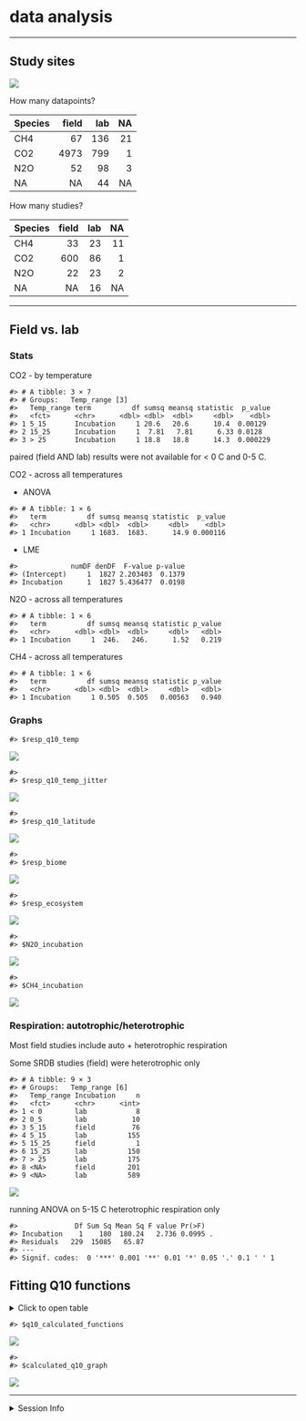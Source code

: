 data analysis
================

------------------------------------------------------------------------

## Study sites

![](2-data_analysis_files/figure-gfm/unnamed-chunk-1-1.png)<!-- -->

How many datapoints?

| Species | field | lab |  NA |
|:--------|------:|----:|----:|
| CH4     |    67 | 136 |  21 |
| CO2     |  4973 | 799 |   1 |
| N2O     |    52 |  98 |   3 |
| NA      |    NA |  44 |  NA |

How many studies?

| Species | field | lab |  NA |
|:--------|------:|----:|----:|
| CH4     |    33 |  23 |  11 |
| CO2     |   600 |  86 |   1 |
| N2O     |    22 |  23 |   2 |
| NA      |    NA |  16 |  NA |

------------------------------------------------------------------------

## Field vs. lab

### Stats

CO2 - by temperature

    #> # A tibble: 3 × 7
    #> # Groups:   Temp_range [3]
    #>   Temp_range term          df sumsq meansq statistic  p_value
    #>   <fct>      <chr>      <dbl> <dbl>  <dbl>     <dbl>    <dbl>
    #> 1 5_15       Incubation     1 20.6   20.6      10.4  0.00129 
    #> 2 15_25      Incubation     1  7.81   7.81      6.33 0.0128  
    #> 3 > 25       Incubation     1 18.8   18.8      14.3  0.000229

paired (field AND lab) results were not available for &lt; 0 C and 0-5
C.

CO2 - across all temperatures

-   ANOVA

<!-- -->

    #> # A tibble: 1 × 6
    #>   term          df sumsq meansq statistic  p_value
    #>   <chr>      <dbl> <dbl>  <dbl>     <dbl>    <dbl>
    #> 1 Incubation     1 1683.  1683.      14.9 0.000116

-   LME

<!-- -->

    #>             numDF denDF  F-value p-value
    #> (Intercept)     1  1827 2.203403  0.1379
    #> Incubation      1  1827 5.436477  0.0198

N2O - across all temperatures

    #> # A tibble: 1 × 6
    #>   term          df sumsq meansq statistic p_value
    #>   <chr>      <dbl> <dbl>  <dbl>     <dbl>   <dbl>
    #> 1 Incubation     1  246.   246.      1.52   0.219

CH4 - across all temperatures

    #> # A tibble: 1 × 6
    #>   term          df sumsq meansq statistic p_value
    #>   <chr>      <dbl> <dbl>  <dbl>     <dbl>   <dbl>
    #> 1 Incubation     1 0.505  0.505   0.00563   0.940

### Graphs

    #> $resp_q10_temp

![](2-data_analysis_files/figure-gfm/unnamed-chunk-11-1.png)<!-- -->

    #> 
    #> $resp_q10_temp_jitter

![](2-data_analysis_files/figure-gfm/unnamed-chunk-11-2.png)<!-- -->

    #> 
    #> $resp_q10_latitude

![](2-data_analysis_files/figure-gfm/unnamed-chunk-11-3.png)<!-- -->

    #> 
    #> $resp_biome

![](2-data_analysis_files/figure-gfm/unnamed-chunk-11-4.png)<!-- -->

    #> 
    #> $resp_ecosystem

![](2-data_analysis_files/figure-gfm/unnamed-chunk-11-5.png)<!-- -->

    #> 
    #> $N2O_incubation

![](2-data_analysis_files/figure-gfm/unnamed-chunk-11-6.png)<!-- -->

    #> 
    #> $CH4_incubation

![](2-data_analysis_files/figure-gfm/unnamed-chunk-11-7.png)<!-- -->

### Respiration: autotrophic/heterotrophic

Most field studies include auto + heterotrophic respiration

Some SRDB studies (field) were heterotrophic only

    #> # A tibble: 9 × 3
    #> # Groups:   Temp_range [6]
    #>   Temp_range Incubation     n
    #>   <fct>      <chr>      <int>
    #> 1 < 0        lab            8
    #> 2 0_5        lab           10
    #> 3 5_15       field         76
    #> 4 5_15       lab          155
    #> 5 15_25      field          1
    #> 6 15_25      lab          150
    #> 7 > 25       lab          175
    #> 8 <NA>       field        201
    #> 9 <NA>       lab          589

![](2-data_analysis_files/figure-gfm/unnamed-chunk-13-1.png)<!-- -->

running ANOVA on 5-15 C heterotrophic respiration only

    #>              Df Sum Sq Mean Sq F value Pr(>F)  
    #> Incubation    1    180  180.24   2.736 0.0995 .
    #> Residuals   229  15085   65.87                 
    #> ---
    #> Signif. codes:  0 '***' 0.001 '**' 0.01 '*' 0.05 '.' 0.1 ' ' 1

## Fitting Q10 functions

<details>
<summary>
Click to open table
</summary>

| citationKey      | temp\_range\_min | temp\_range\_max |   n | fun          | form                                             |       a |       b |       c | err | gof\_cor | gof\_rmse | gof\_rsquared |      R10 | adj\_rsquared | notes  | Q10\_5\_15 | Q10\_15\_25 | Q10\_25\_35 | Q10\_35\_45 |
|:-----------------|-----------------:|-----------------:|----:|:-------------|:-------------------------------------------------|--------:|--------:|--------:|:----|---------:|----------:|--------------:|---------:|--------------:|:-------|-----------:|------------:|------------:|------------:|
| Andrews2000SBB   |              4.0 |             40.0 |  18 | quadratic    | Rs = a + b*T + c*(T^2)                           |   0.134 |   0.401 |  -0.013 | NA  |    0.653 |     0.000 |         1.000 |    2.846 |            NA | NA     |   2.777410 |   1.6298822 |   0.1304134 |   5.6230900 |
| Andrews2000SBB   |              4.0 |             40.0 |  18 | exponential  | Rs = a \* exp(b \* T)                            |   0.040 |   0.046 |      NA | NA  |    0.632 |     0.015 |         0.990 |    0.063 |            NA | NA     |   2.600000 |   2.5750000 |   2.5952381 |   2.5920398 |
| Andrews2000SBB   |              4.0 |             40.0 |  18 | Lloyd-Taylor | Rs = R10 \* exp(308.56 \* ((1/56) - (1/(T+46)))) |      NA |      NA |      NA | NA  |    0.638 |     0.000 |         1.000 |    0.035 |         0.370 | NA     |   3.619048 |   3.0545455 |   2.7079646 |   2.5181347 |
| Andrews2000SBB   |              4.0 |             40.0 |  18 | arrhenius    | Rs = a \* exp(-b / (8.314 \* T))                 |   0.501 | 235.305 |      NA | NA  |    0.653 |     0.021 |         0.979 |    0.030 |            NA | b = Ea |  39.000000 |   3.1315789 |   2.3765432 |   2.1973094 |
| Arevalo2012      |              7.0 |             21.0 | 195 | quadratic    | Rs = a + b*T + c*(T^2)                           |  20.984 | 106.370 |   1.631 | NA  |    0.622 |     0.000 |         1.000 | 1247.731 |            NA | NA     |   4.341328 |   2.8651341 |   2.5519983 |          NA |
| Arevalo2012      |              7.0 |             21.0 | 195 | exponential  | Rs = a \* exp(b \* T)                            |   8.078 |   0.064 |      NA | NA  |    0.618 |     0.528 |         0.998 |   15.268 |            NA | NA     |   2.890140 |   2.8901382 |   2.8901044 |          NA |
| Arevalo2012      |              7.0 |             21.0 | 195 | Lloyd-Taylor | Rs = R10 \* exp(308.56 \* ((1/56) - (1/(T+46)))) |      NA |      NA |      NA | NA  |    0.619 |     0.000 |         1.000 |   10.630 |         0.380 | NA     |   3.695996 |   3.0389844 |   2.7100943 |          NA |
| Arevalo2012      |              7.0 |             21.0 | 195 | arrhenius    | Rs = a \* exp(-b / (8.314 \* T))                 |  48.382 |  87.783 |      NA | NA  |    0.611 |     1.036 |         0.993 |   16.832 |            NA | b = Ea |   5.086749 |   2.3252131 |   2.1282359 |          NA |
| Barrett2006      |              5.0 |             20.0 | 297 | quadratic    | Rs = a + b*T + c*(T^2)                           |   0.240 |   1.441 |  -0.070 | NA  |    0.261 |     0.000 |         1.000 |    7.679 |            NA | NA     |   2.081901 |  -0.1851191 |   5.7511968 |          NA |
| Barrett2006      |              5.0 |             20.0 | 297 | exponential  | Rs = a \* exp(b \* T)                            |   0.114 |   0.053 |      NA | NA  |    0.259 |     0.004 |         1.000 |    0.193 |            NA | NA     |   2.702703 |   2.7023810 |   2.7016317 |          NA |
| Barrett2006      |              5.0 |             20.0 | 297 | Lloyd-Taylor | Rs = R10 \* exp(308.56 \* ((1/56) - (1/(T+46)))) |      NA |      NA |      NA | NA  |    0.259 |     0.000 |         1.000 |    0.106 |         0.064 | NA     |   3.677419 |   3.0361446 |   2.7100592 |          NA |
| Barrett2006      |              5.0 |             20.0 | 297 | arrhenius    | Rs = a \* exp(-b / (8.314 \* T))                 |   0.438 |  51.469 |      NA | NA  |    0.258 |     0.010 |         0.999 |    0.236 |            NA | b = Ea |   3.283465 |   2.1793103 |   2.0730994 |          NA |
| BradleyCook2016  |              4.5 |             24.5 | 200 | quadratic    | Rs = a + b*T + c*(T^2)                           |  11.734 |  86.044 |   3.512 | NA  |    0.294 |     0.000 |         1.000 | 1223.423 |            NA | NA     |   4.950229 |   3.0825350 |   2.6810067 |          NA |
| BradleyCook2016  |              4.5 |             24.5 | 200 | exponential  | Rs = a \* exp(b \* T)                            |   4.213 |   0.068 |      NA | NA  |    0.290 |     1.219 |         0.997 |    8.316 |            NA | NA     |   2.973813 |   2.9737225 |   2.9736762 |          NA |
| BradleyCook2016  |              4.5 |             24.5 | 200 | Lloyd-Taylor | Rs = R10 \* exp(308.56 \* ((1/56) - (1/(T+46)))) |      NA |      NA |      NA | NA  |    0.292 |     0.000 |         1.000 |    6.733 |         0.081 | NA     |   3.696151 |   3.0388579 |   2.7100858 |          NA |
| BradleyCook2016  |              4.5 |             24.5 | 200 | arrhenius    | Rs = a \* exp(-b / (8.314 \* T))                 |  35.496 | 114.466 |      NA | NA  |    0.287 |     4.640 |         0.950 |    8.959 |            NA | b = Ea |   7.269792 |   2.4436371 |   2.1703885 |          NA |
| Conant2008       |              4.0 |             25.0 |  45 | quadratic    | Rs = a + b*T + c*(T^2)                           |  53.773 | 215.865 |   7.792 | NA  |    0.688 |     0.000 |         1.000 | 2991.600 |            NA | NA     |   4.799168 |   3.0456799 |   2.6621638 |          NA |
| Conant2008       |              4.0 |             25.0 |  45 | exponential  | Rs = a \* exp(b \* T)                            |  16.122 |   0.071 |      NA | NA  |    0.678 |     4.401 |         0.991 |   32.790 |            NA | NA     |   3.033881 |   3.0338515 |   3.0338769 |          NA |
| Conant2008       |              4.0 |             25.0 |  45 | Lloyd-Taylor | Rs = R10 \* exp(308.56 \* ((1/56) - (1/(T+46)))) |      NA |      NA |      NA | NA  |    0.684 |     0.000 |         1.000 |   28.941 |         0.455 | NA     |   3.696181 |   3.0389987 |   2.7100616 |          NA |
| Conant2008       |              4.0 |             25.0 |  45 | arrhenius    | Rs = a \* exp(-b / (8.314 \* T))                 | 183.420 | 145.099 |      NA | NA  |    0.681 |    23.315 |         0.752 |   32.026 |            NA | b = Ea |  11.246602 |   2.5926456 |   2.2207392 |          NA |
| Crow2019b        |             16.0 |             26.0 |  NA | NA           | NA                                               |      NA |      NA |      NA | NA  |       NA |        NA |            NA |       NA |            NA | NA     |         NA |          NA |          NA |          NA |
| Gillabel2010     |             25.0 |             35.0 |  52 | exponential  | Rs = a \* exp(b \* T)                            |   8.912 |   0.030 |      NA | NA  |    0.199 |     0.000 |         1.000 |   12.028 |            NA | NA     |         NA |          NA |   2.3495599 |          NA |
| Gillabel2010     |             25.0 |             35.0 |  52 | Lloyd-Taylor | Rs = R10 \* exp(308.56 \* ((1/56) - (1/(T+46)))) |      NA |      NA |      NA | NA  |    0.199 |     0.000 |         1.000 |    2.899 |         0.020 | NA     |         NA |          NA |   2.7100388 |          NA |
| Gillabel2010     |             25.0 |             35.0 |  52 | arrhenius    | Rs = a \* exp(-b / (8.314 \* T))                 |  53.850 | 218.093 |      NA | NA  |    0.199 |     0.000 |         1.000 |    3.908 |            NA | b = Ea |         NA |          NA |   2.3495599 |          NA |
| Haddix2011       |             15.0 |             35.0 | 318 | quadratic    | Rs = a + b*T + c*(T^2)                           |   9.248 |  72.333 |   6.548 | NA  |    0.291 |     0.000 |         1.000 | 1387.343 |            NA | NA     |         NA |   3.3018261 |   2.7871465 |          NA |
| Haddix2011       |             15.0 |             35.0 | 318 | exponential  | Rs = a \* exp(b \* T)                            |   2.221 |   0.054 |      NA | NA  |    0.290 |     0.251 |         1.000 |    3.803 |            NA | NA     |         NA |   2.7124196 |   2.7123577 |          NA |
| Haddix2011       |             15.0 |             35.0 | 318 | Lloyd-Taylor | Rs = R10 \* exp(308.56 \* ((1/56) - (1/(T+46)))) |      NA |      NA |      NA | NA  |    0.291 |     0.000 |         1.000 |    2.498 |         0.082 | NA     |         NA |   3.0392557 |   2.7100000 |          NA |
| Haddix2011       |             15.0 |             35.0 | 318 | arrhenius    | Rs = a \* exp(-b / (8.314 \* T))                 |  34.979 | 264.735 |      NA | NA  |    0.287 |     0.974 |         0.995 |    1.449 |            NA | b = Ea |         NA |   3.3374731 |   2.4389496 |          NA |
| Karhu2010        |              5.0 |             26.0 |  39 | quadratic    | Rs = a + b*T + c*(T^2)                           |  14.874 |  26.387 |  -5.004 | NA  |    0.305 |     0.000 |         1.000 | -221.698 |            NA | NA     | -31.966817 |   4.4295484 |   3.1164049 |          NA |
| Karhu2010        |              5.0 |             26.0 |  39 | exponential  | Rs = a \* exp(b \* T)                            |   4.503 |   0.051 |      NA | NA  |    0.292 |     0.275 |         1.000 |    7.505 |            NA | NA     |   2.666781 |   2.6666323 |   2.6667080 |          NA |
| Karhu2010        |              5.0 |             26.0 |  39 | Lloyd-Taylor | Rs = R10 \* exp(308.56 \* ((1/56) - (1/(T+46)))) |      NA |      NA |      NA | NA  |    0.293 |     0.000 |         1.000 |    4.141 |         0.061 | NA     |   3.696229 |   3.0388872 |   2.7100641 |          NA |
| Karhu2010        |              5.0 |             26.0 |  39 | arrhenius    | Rs = a \* exp(-b / (8.314 \* T))                 |  25.281 |  87.271 |      NA | NA  |    0.304 |     0.077 |         1.000 |    8.849 |            NA | b = Ea |   5.053260 |   2.3230071 |   2.1274303 |          NA |
| Lavoie2011JGR    |              5.0 |             15.0 | 532 | exponential  | Rs = a \* exp(b \* T)                            |   2.707 |   0.094 |      NA | NA  |    0.197 |     0.000 |         1.000 |    6.951 |            NA | NA     |   3.568004 |   3.5679533 |   3.5679729 |          NA |
| Lavoie2011JGR    |              5.0 |             15.0 | 532 | Lloyd-Taylor | Rs = R10 \* exp(308.56 \* ((1/56) - (1/(T+46)))) |      NA |      NA |      NA | NA  |    0.197 |     0.000 |         1.000 |    6.883 |         0.037 | NA     |   3.696259 |   3.0389382 |   2.7100930 |          NA |
| Lavoie2011JGR    |              5.0 |             15.0 | 532 | arrhenius    | Rs = a \* exp(-b / (8.314 \* T))                 |  17.851 |  58.809 |      NA | NA  |    0.197 |     0.000 |         1.000 |    8.800 |            NA | b = Ea |   3.568004 |   2.2075404 |   2.0842254 |          NA |
| NeffHooper2002   |             10.0 |             30.0 | 130 | exponential  | Rs = a \* exp(b \* T)                            |   0.528 |   0.016 |      NA | NA  |    0.190 |     0.000 |         1.000 |    0.618 |            NA | NA     |   2.169580 |   2.1718984 |   2.1709184 |          NA |
| NeffHooper2002   |             10.0 |             30.0 | 130 | Lloyd-Taylor | Rs = R10 \* exp(308.56 \* ((1/56) - (1/(T+46)))) |      NA |      NA |      NA | NA  |    0.190 |     0.000 |         1.000 |    0.070 |         0.029 | NA     |   3.682927 |   3.0454545 |   2.7111111 |          NA |
| NeffHooper2002   |             10.0 |             30.0 | 130 | arrhenius    | Rs = a \* exp(-b / (8.314 \* T))                 |   0.993 |  39.356 |      NA | NA  |    0.190 |     0.000 |         1.000 |    0.619 |            NA | b = Ea |   2.880520 |   2.1353591 |   2.0547445 |          NA |
| Niklinska1999    |              5.0 |             25.0 | 245 | quadratic    | Rs = a + b*T + c*(T^2)                           |  32.437 | 199.578 | -19.549 | NA  |    0.588 |     0.000 |         1.000 |   73.279 |            NA | NA     |  -1.534200 |   6.2433201 |   3.3525851 |          NA |
| Niklinska1999    |              5.0 |             25.0 | 245 | exponential  | Rs = a \* exp(b \* T)                            |  13.891 |   0.052 |      NA | NA  |    0.569 |     2.933 |         0.982 |   23.461 |            NA | NA     |   2.689010 |   2.6889472 |   2.6889273 |          NA |
| Niklinska1999    |              5.0 |             25.0 | 245 | Lloyd-Taylor | Rs = R10 \* exp(308.56 \* ((1/56) - (1/(T+46)))) |      NA |      NA |      NA | NA  |    0.570 |     0.000 |         1.000 |   13.296 |         0.323 | NA     |   3.696140 |   3.0389237 |   2.7100758 |          NA |
| Niklinska1999    |              5.0 |             25.0 | 245 | arrhenius    | Rs = a \* exp(-b / (8.314 \* T))                 |  69.916 |  82.933 |      NA | NA  |    0.578 |     4.894 |         0.950 |   25.785 |            NA | b = Ea |   4.781260 |   2.3047336 |   2.1207554 |          NA |
| Reichstein2000   |              5.0 |             25.0 | 102 | quadratic    | Rs = a + b*T + c*(T^2)                           |   3.601 |  19.468 |   4.064 | NA  |    0.334 |     0.000 |         1.000 |  604.646 |            NA | NA     |   6.974034 |   3.5043147 |   2.8689082 |          NA |
| Reichstein2000   |              5.0 |             25.0 | 102 | exponential  | Rs = a \* exp(b \* T)                            |   1.049 |   0.071 |      NA | NA  |    0.334 |     0.023 |         1.000 |    2.141 |            NA | NA     |   3.040027 |   3.0405494 |   3.0407051 |          NA |
| Reichstein2000   |              5.0 |             25.0 | 102 | Lloyd-Taylor | Rs = R10 \* exp(308.56 \* ((1/56) - (1/(T+46)))) |      NA |      NA |      NA | NA  |    0.333 |     0.000 |         1.000 |    1.819 |         0.102 | NA     |   3.695283 |   3.0388519 |   2.7102146 |          NA |
| Reichstein2000   |              5.0 |             25.0 | 102 | arrhenius    | Rs = a \* exp(-b / (8.314 \* T))                 |  11.328 | 137.276 |      NA | NA  |    0.315 |     2.583 |         0.808 |    2.173 |            NA | b = Ea |  10.035971 |   2.5530786 |   2.2077922 |          NA |
| Sierra2017BG     |             25.0 |             35.0 | 288 | exponential  | Rs = a \* exp(b \* T)                            |  10.175 |   0.029 |      NA | NA  |    0.258 |     0.000 |         1.000 |   13.576 |            NA | NA     |         NA |          NA |   2.3341937 |          NA |
| Sierra2017BG     |             25.0 |             35.0 | 288 | Lloyd-Taylor | Rs = R10 \* exp(308.56 \* ((1/56) - (1/(T+46)))) |      NA |      NA |      NA | NA  |    0.258 |     0.000 |         1.000 |    3.074 |         0.063 | NA     |         NA |          NA |   2.7100640 |          NA |
| Sierra2017BG     |             25.0 |             35.0 | 288 | arrhenius    | Rs = a \* exp(-b / (8.314 \* T))                 |  57.395 | 209.753 |      NA | NA  |    0.258 |     0.000 |         1.000 |    4.605 |            NA | b = Ea |         NA |          NA |   2.3341937 |          NA |
| Song2010         |              5.0 |             25.0 | 105 | quadratic    | Rs = a + b*T + c*(T^2)                           |   3.677 |   5.864 |   0.393 | NA  |    0.136 |     0.000 |         1.000 |  101.649 |            NA | NA     |   5.205912 |   3.1989508 |   2.7438375 |          NA |
| Song2010         |              5.0 |             25.0 | 105 | exponential  | Rs = a \* exp(b \* T)                            |   2.723 |   0.019 |      NA | NA  |    0.136 |     0.001 |         1.000 |    3.299 |            NA | NA     |   2.211879 |   2.2117291 |   2.2117701 |          NA |
| Song2010         |              5.0 |             25.0 | 105 | Lloyd-Taylor | Rs = R10 \* exp(308.56 \* ((1/56) - (1/(T+46)))) |      NA |      NA |      NA | NA  |    0.135 |     0.000 |         1.000 |    0.529 |         0.009 | NA     |   3.701299 |   3.0384615 |   2.7099057 |          NA |
| Song2010         |              5.0 |             25.0 | 105 | arrhenius    | Rs = a \* exp(-b / (8.314 \* T))                 |   4.545 |  18.181 |      NA | NA  |    0.124 |     0.010 |         1.000 |    3.652 |            NA | b = Ea |   2.338331 |   2.0600815 |   2.0254563 |          NA |
| Townsend1997     |             20.0 |             40.0 |  90 | quadratic    | Rs = a + b*T + c*(T^2)                           | 117.641 | 337.825 |  -8.502 | NA  |    0.335 |     0.000 |         1.000 | 2645.736 |            NA | NA     |         NA |   1.9931657 |   1.4699161 |  -0.2414349 |
| Townsend1997     |             20.0 |             40.0 |  90 | exponential  | Rs = a \* exp(b \* T)                            |  37.306 |   0.037 |      NA | NA  |    0.333 |     1.363 |         1.000 |   53.919 |            NA | NA     |         NA |   2.4453118 |   2.4453185 |   2.4453175 |
| Townsend1997     |             20.0 |             40.0 |  90 | Lloyd-Taylor | Rs = R10 \* exp(308.56 \* ((1/56) - (1/(T+46)))) |      NA |      NA |      NA | NA  |    0.334 |     0.000 |         1.000 |   19.097 |         0.101 | NA     |         NA |   3.0389333 |   2.7100772 |   2.5198562 |
| Townsend1997     |             20.0 |             40.0 |  90 | arrhenius    | Rs = a \* exp(-b / (8.314 \* T))                 | 353.034 | 265.129 |      NA | NA  |    0.335 |     0.751 |         1.000 |   14.550 |            NA | b = Ea |         NA |   3.3405740 |   2.4397213 |   2.2244250 |
| Wang2010         |              5.0 |             20.0 | 280 | quadratic    | Rs = a + b*T + c*(T^2)                           |   2.049 |  11.909 |   0.351 | NA  |    0.433 |     0.000 |         1.000 |  156.223 |            NA | NA     |   4.689566 |   2.9992104 |   2.6349745 |          NA |
| Wang2010         |              5.0 |             20.0 | 280 | exponential  | Rs = a \* exp(b \* T)                            |   0.892 |   0.062 |      NA | NA  |    0.431 |     0.055 |         0.999 |    1.657 |            NA | NA     |   2.857730 |   2.8579017 |   2.8577555 |          NA |
| Wang2010         |              5.0 |             20.0 | 280 | Lloyd-Taylor | Rs = R10 \* exp(308.56 \* ((1/56) - (1/(T+46)))) |      NA |      NA |      NA | NA  |    0.431 |     0.000 |         1.000 |    1.097 |         0.183 | NA     |   3.697966 |   3.0382831 |   2.7103017 |          NA |
| Wang2010         |              5.0 |             20.0 | 280 | arrhenius    | Rs = a \* exp(-b / (8.314 \* T))                 |   4.087 |  62.087 |      NA | NA  |    0.418 |     0.187 |         0.987 |    1.937 |            NA | b = Ea |   3.705882 |   2.2202093 |   2.0890795 |          NA |
| WicklandNeff2008 |             10.0 |             20.0 | 272 | exponential  | Rs = a \* exp(b \* T)                            |   0.608 |   0.040 |      NA | NA  |    0.239 |     0.000 |         1.000 |    0.909 |            NA | NA     |   2.496635 |   2.4955036 |   2.4960914 |          NA |
| WicklandNeff2008 |             10.0 |             20.0 | 272 | Lloyd-Taylor | Rs = R10 \* exp(308.56 \* ((1/56) - (1/(T+46)))) |      NA |      NA |      NA | NA  |    0.239 |     0.000 |         1.000 |    0.346 |         0.054 | NA     |   3.701493 |   3.0386740 |   2.7100271 |          NA |
| WicklandNeff2008 |             10.0 |             20.0 | 272 | arrhenius    | Rs = a \* exp(-b / (8.314 \* T))                 |   2.035 |  66.973 |      NA | NA  |    0.239 |     0.000 |         1.000 |    0.909 |            NA | b = Ea |   3.928571 |   2.2396972 |   2.0963365 |          NA |
| Winkler1996      |              4.0 |             38.0 | 108 | quadratic    | Rs = a + b*T + c*(T^2)                           |   0.204 |   0.670 |   0.191 | NA  |    0.334 |     0.000 |         1.000 |   25.995 |            NA | NA     |   7.390944 |   3.5611998 |   2.8897743 |   2.6191127 |
| Winkler1996      |              4.0 |             38.0 | 108 | exponential  | Rs = a \* exp(b \* T)                            |   0.117 |   0.027 |      NA | NA  |    0.331 |     0.004 |         1.000 |    0.153 |            NA | NA     |   2.313433 |   2.3068182 |   2.3130435 |   2.3112583 |
| Winkler1996      |              4.0 |             38.0 | 108 | Lloyd-Taylor | Rs = R10 \* exp(308.56 \* ((1/56) - (1/(T+46)))) |      NA |      NA |      NA | NA  |    0.334 |     0.000 |         1.000 |    0.033 |         0.103 | NA     |   3.789474 |   3.0188679 |   2.7102804 |   2.5191257 |
| Winkler1996      |              4.0 |             38.0 | 108 | arrhenius    | Rs = a \* exp(-b / (8.314 \* T))                 |   0.270 |  26.679 |      NA | NA  |    0.226 |     0.009 |         0.998 |    0.196 |            NA | b = Ea |   2.535211 |   2.0871560 |   2.0379747 |   2.0203252 |
| Zhang2007        |             20.0 |             25.0 | 438 | exponential  | Rs = a \* exp(b \* T)                            |   0.178 |   0.000 |      NA | NA  |    0.000 |     0.000 |         1.000 |    0.178 |            NA | NA     |         NA |   2.0000000 |   2.0000000 |          NA |
| Zhang2007        |             20.0 |             25.0 | 438 | Lloyd-Taylor | Rs = R10 \* exp(308.56 \* ((1/56) - (1/(T+46)))) |      NA |      NA |      NA | NA  |       NA |     0.000 |         1.000 |    0.000 |        -0.002 | NA     |         NA |         NaN |         NaN |          NA |
| Zhang2007        |             20.0 |             25.0 | 438 | arrhenius    | Rs = a \* exp(-b / (8.314 \* T))                 |   0.178 |  -0.001 |      NA | NA  |    0.000 |     0.000 |         1.000 |    0.178 |            NA | b = Ea |         NA |   2.0000000 |   2.0000000 |          NA |

</details>

    #> $q10_calculated_functions

![](2-data_analysis_files/figure-gfm/unnamed-chunk-16-1.png)<!-- -->

    #> 
    #> $calculated_q10_graph

![](2-data_analysis_files/figure-gfm/unnamed-chunk-16-2.png)<!-- -->

------------------------------------------------------------------------

<details>
<summary>
Session Info
</summary>

Date run: 2022-02-08

    #> R version 4.1.1 (2021-08-10)
    #> Platform: x86_64-apple-darwin17.0 (64-bit)
    #> Running under: macOS Catalina 10.15.7
    #> 
    #> Matrix products: default
    #> BLAS:   /System/Library/Frameworks/Accelerate.framework/Versions/A/Frameworks/vecLib.framework/Versions/A/libBLAS.dylib
    #> LAPACK: /Library/Frameworks/R.framework/Versions/4.1/Resources/lib/libRlapack.dylib
    #> 
    #> locale:
    #> [1] en_US.UTF-8/en_US.UTF-8/en_US.UTF-8/C/en_US.UTF-8/en_US.UTF-8
    #> 
    #> attached base packages:
    #> [1] stats     graphics  grDevices utils     datasets  methods   base     
    #> 
    #> other attached packages:
    #>  [1] magrittr_2.0.1          googlesheets4_1.0.0     data.table_1.14.2      
    #>  [4] sidb_1.0.0              sf_1.0-5                rnaturalearthdata_0.1.0
    #>  [7] rnaturalearth_0.1.0     nlme_3.1-153            drake_7.13.2           
    #> [10] forcats_0.5.1           stringr_1.4.0           dplyr_1.0.7            
    #> [13] purrr_0.3.4             readr_2.0.2             tidyr_1.1.4            
    #> [16] tibble_3.1.5            ggplot2_3.3.5           tidyverse_1.3.1        
    #> 
    #> loaded via a namespace (and not attached):
    #>  [1] fs_1.5.0           lubridate_1.8.0    filelock_1.0.2     progress_1.2.2    
    #>  [5] httr_1.4.2         tools_4.1.1        backports_1.2.1    utf8_1.2.2        
    #>  [9] R6_2.5.1           KernSmooth_2.23-20 DBI_1.1.1          colorspace_2.0-2  
    #> [13] measurements_1.4.0 withr_2.4.2        sp_1.4-5           tidyselect_1.1.1  
    #> [17] prettyunits_1.1.1  curl_4.3.2         compiler_4.1.1     FME_1.3.6.1       
    #> [21] cli_3.0.1          rvest_1.0.1        xml2_1.3.2         labeling_0.4.2    
    #> [25] scales_1.1.1       classInt_0.4-3     proxy_0.4-26       askpass_1.1       
    #> [29] rappdirs_0.3.3     digest_0.6.27      txtq_0.2.4         minqa_1.2.4       
    #> [33] rmarkdown_2.11     htmltools_0.5.2    pkgconfig_2.0.3    highr_0.9         
    #> [37] fastmap_1.1.0      dbplyr_2.1.1       rlang_0.4.11       readxl_1.3.1      
    #> [41] rstudioapi_0.13    farver_2.1.0       generics_0.1.0     jsonlite_1.7.2    
    #> [45] s2_1.0.7           Rcpp_1.0.7         munsell_0.5.0      fansi_0.5.0       
    #> [49] lifecycle_1.0.0    stringi_1.7.5      yaml_2.2.1         MASS_7.3-54       
    #> [53] storr_1.2.5        rootSolve_1.8.2.2  grid_4.1.1         parallel_4.1.1    
    #> [57] crayon_1.4.1       lattice_0.20-44    haven_2.4.3        hms_1.1.0         
    #> [61] knitr_1.36         pillar_1.6.2       igraph_1.2.6       PNWColors_0.1.0   
    #> [65] base64url_1.4      wk_0.6.0           reprex_2.0.1       glue_1.4.2        
    #> [69] evaluate_0.14      modelr_0.1.8       deSolve_1.28       vctrs_0.3.8       
    #> [73] tzdb_0.1.2         cellranger_1.1.0   gtable_0.3.0       openssl_1.4.4     
    #> [77] assertthat_0.2.1   xfun_0.25          broom_0.7.10       e1071_1.7-8       
    #> [81] coda_0.19-4        class_7.3-19       googledrive_2.0.0  gargle_1.2.0      
    #> [85] minpack.lm_1.2-1   units_0.7-2        ellipsis_0.3.2

</details>
